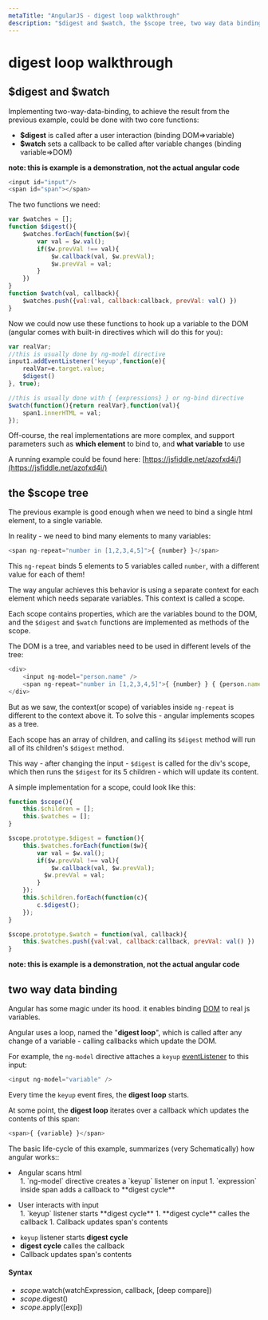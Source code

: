 ```yaml
---
metaTitle: "AngularJS - digest loop walkthrough"
description: "$digest and $watch, the $scope tree, two way data binding"
---
```


# digest loop walkthrough



## $digest and $watch


Implementing two-way-data-binding, to achieve the result from the previous example, could be done with two core functions:

- **$digest** is called after a user interaction (binding DOM=>variable)
- **$watch** sets a callback to be called after variable changes (binding variable=>DOM)

****note: this is example is a demonstration, not the actual angular code****

```js
<input id="input"/>
<span id="span"></span>

```

The two functions we need:

```js
var $watches = [];
function $digest(){
    $watches.forEach(function($w){
        var val = $w.val();
        if($w.prevVal !== val){
            $w.callback(val, $w.prevVal);
            $w.prevVal = val;
        }
    })
}
function $watch(val, callback){
    $watches.push({val:val, callback:callback, prevVal: val() })
}

```

Now we could now use these functions to hook up a variable to the DOM (angular comes with built-in directives which will do this for you):

```js
var realVar;    
//this is usually done by ng-model directive
input1.addEventListener('keyup',function(e){
    realVar=e.target.value; 
    $digest()
}, true);

//this is usually done with { {expressions} } or ng-bind directive
$watch(function(){return realVar},function(val){
    span1.innerHTML = val;
});

```

Off-course, the real implementations are more complex, and support parameters such as **which element** to bind to, and **what variable** to use

A running example could be found here: [https://jsfiddle.net/azofxd4j/](https://jsfiddle.net/azofxd4j/)



## the $scope tree


The previous example is good enough when we need to bind a single html element, to a single variable.

In reality - we need to bind many elements to many variables:

```js
<span ng-repeat="number in [1,2,3,4,5]">{ {number} }</span>

```

This `ng-repeat` binds 5 elements to 5 variables called `number`, with a different value for each of them!

The way angular achieves this behavior is using a separate context for each element which needs separate variables. This context is called a scope.

Each scope contains properties, which are the variables bound to the DOM, and the `$digest` and `$watch` functions are implemented as methods of the scope.

The DOM is a tree, and variables need to be used in different levels of the tree:

```js
<div>
    <input ng-model="person.name" />
    <span ng-repeat="number in [1,2,3,4,5]">{ {number} } { {person.name} }</span>
</div>

```

But as we saw, the context(or scope) of variables inside `ng-repeat` is different to the context above it.
To solve this - angular implements scopes as a tree.

Each scope has an array of children, and calling its `$digest` method will run all of its children's `$digest` method.

This way - after changing the input - `$digest` is called for the div's scope, which then runs the `$digest` for its 5 children - which will update its content.

A simple implementation for a scope, could look like this:

```js
function $scope(){
    this.$children = [];
    this.$watches = [];
}

$scope.prototype.$digest = function(){
    this.$watches.forEach(function($w){
        var val = $w.val();
        if($w.prevVal !== val){
            $w.callback(val, $w.prevVal);
          $w.prevVal = val;
        }
    });
    this.$children.forEach(function(c){
        c.$digest();
    });
}

$scope.prototype.$watch = function(val, callback){
    this.$watches.push({val:val, callback:callback, prevVal: val() })
}

```

****note: this is example is a demonstration, not the actual angular code****



## two way data binding


Angular has some magic under its hood. it enables binding [DOM](https://developer.mozilla.org/en-US/docs/Web/API/Document_Object_Model) to real js variables.

Angular uses a loop, named the "**digest loop**", which is called after any change of a variable - calling callbacks which update the DOM.

For example, the `ng-model` directive attaches a `keyup` [eventListener](https://developer.mozilla.org/en-US/docs/Web/Events) to this input:

```js
<input ng-model="variable" />

```

Every time the `keyup` event fires, the **digest loop** starts.

At some point, the **digest loop** iterates over a callback which updates the contents of this span:

```js
<span>{ {variable} }</span>

```

The basic life-cycle of this example, summarizes (very Schematically) how angular works::

<li>Angular scans html
<ul>
1. `ng-model` directive creates a `keyup` listener on input
1. `expression` inside span adds a callback to **digest cycle**
</ul>
</li>
<li>User interacts with input
<ul>
1. `keyup` listener starts **digest cycle**
1. **digest cycle** calles the callback
1. Callback updates span's contents
</ul>
</li>

- `keyup` listener starts **digest cycle**
- **digest cycle** calles the callback
- Callback updates span's contents



#### Syntax


- $scope.$watch(watchExpression, callback, [deep compare])
- $scope.$digest()
- $scope.$apply([exp])


